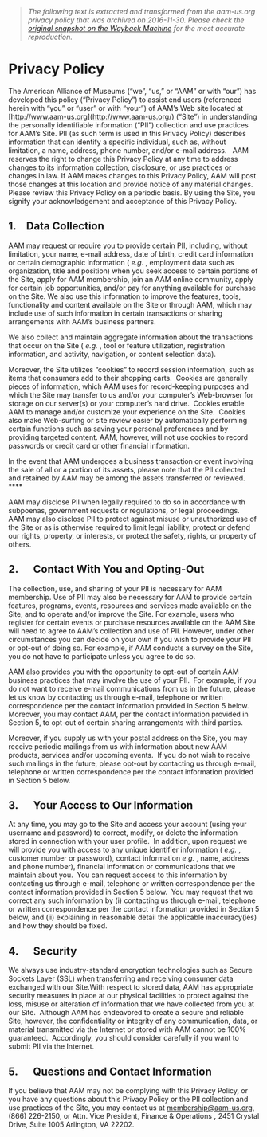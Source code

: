 > *The following text is extracted and transformed from the aam-us.org privacy policy that was archived on 2016-11-30. Please check the [original snapshot on the Wayback Machine](https://web.archive.org/web/20161130213615id_/http%3A//www.aam-us.org/privacy-policy) for the most accurate reproduction.*

# Privacy Policy

The American Alliance of Museums (“we”, “us,” or “AAM” or with “our”) has developed this policy (“Privacy Policy”) to assist end users (referenced herein with “you” or “user” or with “your”) of AAM’s Web site located at [http://www.aam-us.org](http://www.aam-us.org/) (“Site”) in understanding the personally identifiable information (“PII”) collection and use practices for AAM’s Site. PII (as such term is used in this Privacy Policy) describes information that can identify a specific individual, such as, without limitation, a name, address, phone number, and/or e-mail address.   AAM reserves the right to change this Privacy Policy at any time to address changes to its information collection, disclosure, or use practices or changes in law. If AAM makes changes to this Privacy Policy, AAM will post those changes at this location and provide notice of any material changes. Please review this Privacy Policy on a periodic basis. By using the Site, you signify your acknowledgement and acceptance of this Privacy Policy. 

## 1.    Data Collection

AAM may request or require you to provide certain PII, including, without limitation, your name, e-mail address, date of birth, credit card information or certain demographic information ( _e.g._ , employment data such as organization, title and position) when you seek access to certain portions of the Site, apply for AAM membership, join an AAM online community, apply for certain job opportunities, and/or pay for anything available for purchase on the Site. We also use this information to improve the features, tools, functionality and content available on the Site or through AAM, which may include use of such information in certain transactions or sharing arrangements with AAM’s business partners. 

We also collect and maintain aggregate information about the transactions that occur on the Site ( _e.g._ , tool or feature utilization, registration information, and activity, navigation, or content selection data).

Moreover, the Site utilizes “cookies” to record session information, such as items that consumers add to their shopping carts.  Cookies are generally pieces of information, which AAM uses for record-keeping purposes and which the Site may transfer to us and/or your computer’s Web-browser for storage on our server(s) or your computer’s hard drive.  Cookies enable AAM to manage and/or customize your experience on the Site.  Cookies also make Web-surfing or site review easier by automatically performing certain functions such as saving your personal preferences and by providing targeted content. AAM, however, will not use cookies to record passwords or credit card or other financial information. 

In the event that AAM undergoes a business transaction or event involving the sale of all or a portion of its assets, please note that the PII collected and retained by AAM may be among the assets transferred or reviewed.  ****

AAM may disclose PII when legally required to do so in accordance with subpoenas, government requests or regulations, or legal proceedings.  AAM may also disclose PII to protect against misuse or unauthorized use of the Site or as is otherwise required to limit legal liability, protect or defend our rights, property, or interests, or protect the safety, rights, or property of others.

## 2.      Contact With You and Opting-Out

The collection, use, and sharing of your PII is necessary for AAM membership. Use of PII may also be necessary for AAM to provide certain features, programs, events, resources and services made available on the Site, and to operate and/or improve the Site. For example, users who register for certain events or purchase resources available on the AAM Site will need to agree to AAM’s collection and use of PII. However, under other circumstances you can decide on your own if you wish to provide your PII or opt-out of doing so. For example, if AAM conducts a survey on the Site, you do not have to participate unless you agree to do so. 

AAM also provides you with the opportunity to opt-out of certain AAM business practices that may involve the use of your PII.  For example, if you do not want to receive e-mail communications from us in the future, please let us know by contacting us through e-mail, telephone or written correspondence per the contact information provided in Section 5 below.  Moreover, you may contact AAM, per the contact information provided in Section 5, to opt-out of certain sharing arrangements with third parties.

Moreover, if you supply us with your postal address on the Site, you may receive periodic mailings from us with information about new AAM products, services and/or upcoming events.  If you do not wish to receive such mailings in the future, please opt-out by contacting us through e-mail, telephone or written correspondence per the contact information provided in Section 5 below. 

## 3.      Your Access to Our Information

At any time, you may go to the Site and access your account (using your username and password) to correct, modify, or delete the information stored in connection with your user profile.  In addition, upon request we will provide you with access to any unique identifier information ( _e.g._ , customer number or password), contact information _e.g._ , name, address and phone number), financial information or communications that we maintain about you.  You can request access to this information by contacting us through e-mail, telephone or written correspondence per the contact information provided in Section 5 below.  You may request that we correct any such information by (i) contacting us through e-mail, telephone or written correspondence per the contact information provided in Section 5 below, and (ii) explaining in reasonable detail the applicable inaccuracy(ies) and how they should be fixed.

## 4.      Security

We always use industry-standard encryption technologies such as Secure Sockets Layer (SSL) when transferring and receiving consumer data exchanged with our Site.With respect to stored data, AAM has appropriate security measures in place at our physical facilities to protect against the loss, misuse or alteration of information that we have collected from you at our Site.  Although AAM has endeavored to create a secure and reliable Site, however, the confidentiality or integrity of any communication, data, or material transmitted via the Internet or stored with AAM cannot be 100% guaranteed.  Accordingly, you should consider carefully if you want to submit PII via the Internet. 

## 5.      Questions and Contact Information

If you believe that AAM may not be complying with this Privacy Policy, or you have any questions about this Privacy Policy or the PII collection and use practices of the Site, you may contact us at [membership@aam-us.org](mailto:membership@aam-us.org), (866) 226-2150, or Attn. Vice President, Finance & Operations **,** 2451 Crystal Drive, Suite 1005 Arlington, VA 22202. 
